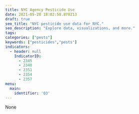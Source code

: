 ```yaml
---
title: NYC Agency Pesticide Use
date: 2021-05-28 18:02:58.870213
draft: true
seo_title: "NYC pesticide use data for NYC."
seo_description: "Explore data, visualizations, and more."
tags: 
categories: ["pests"]
keywords: ["pesticides","pests"]
indicators:
  - header: null
    IndicatorID:
      - 2345
      - 2348
      - 2351
      - 2354
      - 2357
menu:
  main:
    identifier: '03'
---
```


None
